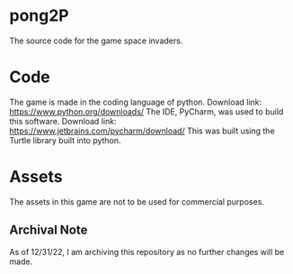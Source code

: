 # pong2P
The source code for the game space invaders.
# Code
The game is made in the coding language of python.
Download link: https://www.python.org/downloads/
The IDE, PyCharm, was used to build this software.
Download link: https://www.jetbrains.com/pycharm/download/
This was built using the Turtle library built into python.
# Assets
The assets in this game are not to be used for commercial purposes.

## Archival Note
As of 12/31/22, I am archiving this repository as no further changes will be made.
